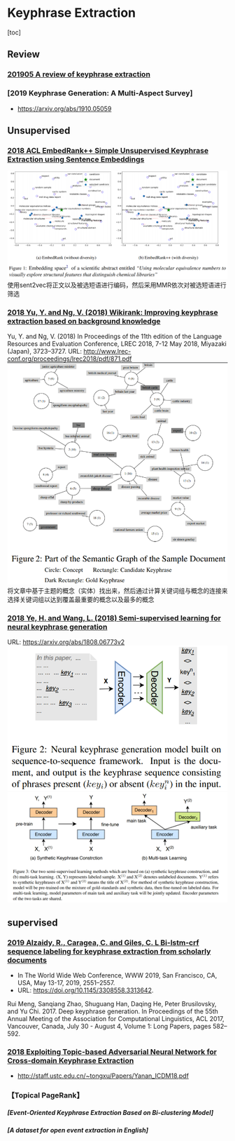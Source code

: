 # Keyphrase Extraction

[toc]

## Review
### [201905 A review of keyphrase extraction](../resources/notes/d0001/keyphrase_2019_A_Review_of_Keyphrase_Extraction.md)

### [2019 Keyphrase Generation: A Multi-Aspect Survey]
- https://arxiv.org/abs/1910.05059

## Unsupervised
### [2018 ACL EmbedRank++ Simple Unsupervised Keyphrase Extraction using Sentence Embeddings](../resources/notes/d0001/keyphrase_2018_simple_unsupervisd_keyphrase_embedding.md)    
![](../resources/images/d0001/071945141708511.png)
使用sent2vec将正文以及被选短语进行编码，然后采用MMR依次对被选短语进行筛选

### [2018 Yu, Y. and Ng, V. (2018) Wikirank: Improving keyphrase extraction based on background knowledge](../resources/notes/d0001/keyphrase_2018_WikiRank_Improving_Keyphrase_Extraction_Based_on_Background_Knowledge.md)
Yu, Y. and Ng, V. (2018) 
In Proceedings of the 11th edition of the Language Resources and Evaluation Conference, LREC 2018, 7-12 May 2018, Miyazaki (Japan), 3723–3727. URL:
http://www.lrec-conf.org/proceedings/lrec2018/pdf/871.pdf
![](../resources//images/d0001/341949341406512.png)
将文章中基于主题的概念（实体）找出来，然后通过计算关键词组与概念的连接来选择关键词组以达到覆盖最重要的概念以及最多的概念

### [2018 Ye, H. and Wang, L. (2018) Semi-supervised learning for neural keyphrase generation](../resources/notes/d0001/keyphrase_2018_SemiSupervisedLearningforNeuralKeyphraseGeneration.md)
URL: https://arxiv.org/abs/1808.06773v2
![](../resources/images/d0001/401950111113512.png)
![](../resources/images/d0001/231950441113512.png)

## supervised
### [2019 Alzaidy, R., Caragea, C. and Giles, C. L Bi-lstm-crf sequence labeling for keyphrase extraction from scholarly documents]()
- In The World Wide Web Conference, WWW 2019, San Francisco, CA, USA, May 13-17, 2019, 2551–2557. 
- URL: https://doi.org/10.1145/3308558.3313642.


Rui Meng, Sanqiang Zhao, Shuguang Han, Daqing
He, Peter Brusilovsky, and Yu Chi. 2017. Deep
keyphrase generation. In Proceedings of the 55th
Annual Meeting of the Association for Computational Linguistics, ACL 2017, Vancouver, Canada,
July 30 - August 4, Volume 1: Long Papers, pages
582–592.

### [2018 Exploiting Topic-based Adversarial Neural Network for Cross-domain Keyphrase Extraction]()
- http://staff.ustc.edu.cn/~tongxu/Papers/Yanan_ICDM18.pdf

### 【Topical PageRank】

##### [Event-Oriented Keyphrase Extraction Based on Bi-clustering Model]


##### [A dataset for open event extraction in English]

